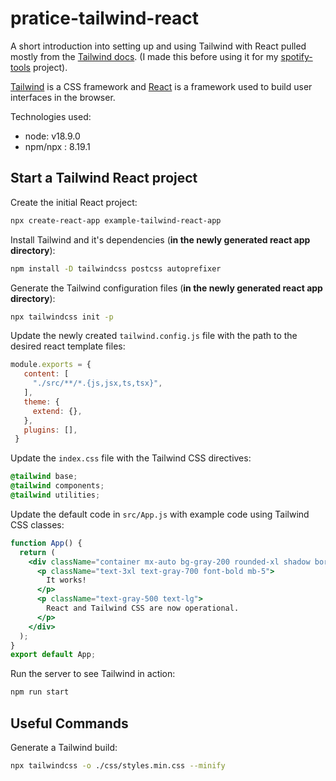 # pratice-tailwind-react

A short introduction into setting up and using Tailwind with React pulled mostly from the [Tailwind docs](https://tailwindcss.com/docs/guides/create-react-app). (I made this before using it for my [spotify-tools](https://github.com/Kayra/spotify-tools) project). 

[Tailwind](https://tailwindcss.com/) is a CSS framework and [React](https://reactjs.org/) is a framework used to build user interfaces in the browser.

Technologies used:

- node: v18.9.0
- npm/npx : 8.19.1

## Start a Tailwind React project

Create the initial React project:

```bash
npx create-react-app example-tailwind-react-app
```

Install Tailwind and it's dependencies (**in the newly generated react app directory**):

```bash
npm install -D tailwindcss postcss autoprefixer
```

Generate the Tailwind configuration files (**in the newly generated react app directory**):

```bash
npx tailwindcss init -p
```

Update the newly created `tailwind.config.js` file with the path to the desired react template files:

```js
module.exports = {
   content: [
     "./src/**/*.{js,jsx,ts,tsx}",
   ],
   theme: {
     extend: {},
   },
   plugins: [],
 }
```

Update the `index.css` file with the Tailwind CSS directives:

```css
@tailwind base;
@tailwind components;
@tailwind utilities;
```

Update the default code in `src/App.js` with example code using Tailwind CSS classes:

```jsx
function App() {
  return (
    <div className="container mx-auto bg-gray-200 rounded-xl shadow border p-8 m-10">
      <p className="text-3xl text-gray-700 font-bold mb-5">
        It works!
      </p>
      <p className="text-gray-500 text-lg">
        React and Tailwind CSS are now operational.
      </p>
    </div>
  );
}
export default App;
```

Run the server to see Tailwind in action:

```bash
npm run start
```

## Useful Commands

Generate a Tailwind build:

```bash
npx tailwindcss -o ./css/styles.min.css --minify
```

